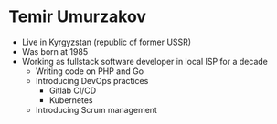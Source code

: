 # Temir Umurzakov

* Live in Kyrgyzstan (republic of former USSR)
* Was born at 1985
* Working as fullstack software developer in local ISP for a decade
  * Writing code on PHP and Go
  * Introducing DevOps practices
    * Gitlab CI/CD
    * Kubernetes
  * Introducing Scrum management
